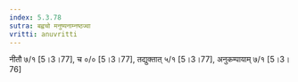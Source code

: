 ```yaml
---
index: 5.3.78
sutra: बह्वचो मनुष्यनाम्नष्ठज्वा
vritti: anuvritti
---
```


नीतौ ७/१  [5।3।77], च  ०/० [5।3।77], तद्युक्तात् ५/१  [5।3।77], अनुकम्पायाम् ७/१ [5।3।76]